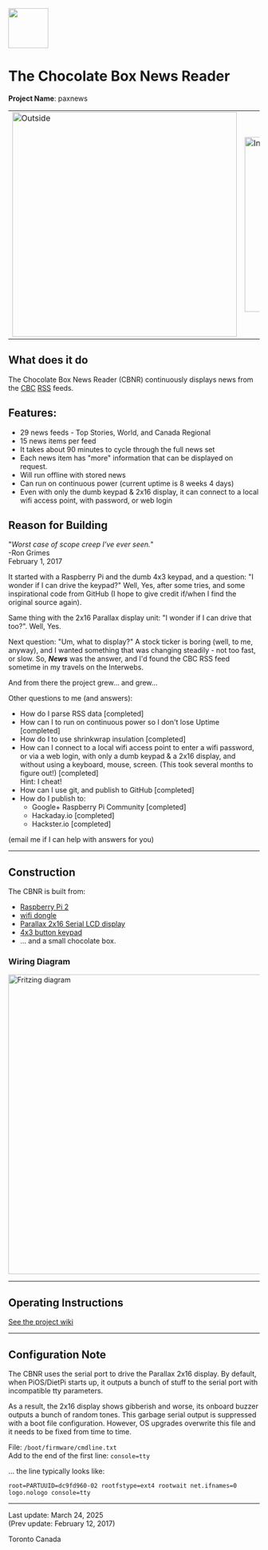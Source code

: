 <img src="https://www.raspberrypi.org/wp-content/uploads/2011/10/Raspi-PGB001.png" width="80">

# The Chocolate Box News Reader

**Project Name**: paxnews

<table>
<tr>
    <td valign="top"> <img src="./images/ChocolateBoxReader-7810.jpg" alt="Outside" width= "450px"/> </td>
    <td> <img src="./images/ChocolateBoxReader-7834.jpg" alt="Inside" width= "350px"/> </td>
    </tr>
</table>

## What does it do

The Chocolate Box News Reader (CBNR) continuously displays news from the [CBC](https://en.wikipedia.org/wiki/Canadian_Broadcasting_Corporation) [RSS](https://en.wikipedia.org/wiki/RSS) feeds.

## Features:

  * 29 news feeds - Top Stories, World, and Canada Regional
  * 15 news items per feed
  * It takes about 90 minutes to cycle through the full news set
  * Each news item has "more" information that can be displayed on request.
  * Will run offline with stored news
  * Can run on continuous power (current uptime is 8 weeks 4 days)
  * Even with only the dumb keypad & 2x16 display, it can connect to a local wifi access point, with password, or web login
  
## Reason for Building

"_Worst case of scope creep I've ever seen._"  
-Ron Grimes  
 February 1, 2017
 
It started with a Raspberry Pi and the dumb 4x3 keypad, and a question: "I wonder if I can drive the keypad?"
Well, Yes, after some tries, and some inspirational code from GitHub (I hope to give credit if/when I
find the original source again).
 
Same thing with the 2x16 Parallax display unit: "I wonder if I can drive that too?". Well, Yes.
 
Next question: "Um, what to display?" A stock ticker is boring (well, to me, anyway), and I wanted something that was changing
steadily - not too fast, or slow. So, _**News**_ was the answer, and I'd found the CBC RSS feed sometime
in my travels on the Interwebs.

And from there the project grew... and grew...
  
  
Other questions to me (and answers):
  * How do I parse RSS data [completed]
  * How can I to run on continuous power so I don't lose Uptime  [completed]
  * How do I to use shrinkwrap insulation [completed]
  * How can I connect to a local wifi access point to enter a wifi password, or via a web login, with only a dumb keypad & a 2x16 display, and without using a keyboard, mouse, screen. (This took several months to figure out!) [completed]  
  Hint: I cheat!
  * How can I use git, and publish to GitHub [completed]
  * How do I publish to:
    * Google+ Raspberry Pi Community [completed]
    * Hackaday.io [completed]
    * Hackster.io [completed]

(email me if I can help with answers for you)

***

## Construction

The CBNR is built from:
  * [Raspberry Pi 2](https://www.raspberrypi.org/products/raspberry-pi-2-model-b/)
  * [wifi dongle](https://www.canakit.com/raspberry-pi-wifi.html)
  * [Parallax 2x16 Serial LCD display](https://www.parallax.com/product/27977)
  * [4x3 button keypad](https://www.creatroninc.com/product/4x3-button-keypad/)
  * ... and a small chocolate box.

### Wiring Diagram
<img src="./images/ChocBoxReader_bb.png" alt="Fritzing diagram" width="600"/>

***

## Operating Instructions
[See the project wiki](../../wiki/Home)
***
## Configuration Note
The CBNR uses the serial port to drive the Parallax 2x16 display. By default, when PiOS/DietPi starts up, it outputs
a bunch of stuff to the serial port with incompatible tty parameters.

As a result, the 2x16 display shows
gibberish and worse, its onboard buzzer outputs a bunch of random tones. This garbage serial output is suppressed with a boot file
configuration. However, OS upgrades overwrite this file and it needs to be fixed from time to time.

File: `/boot/firmware/cmdline.txt`  
Add to the end of the first line: `console=tty`

... the line typically looks like:
```
root=PARTUUID=dc9fd960-02 rootfstype=ext4 rootwait net.ifnames=0 logo.nologo console=tty
```

***
Last update: March 24, 2025  
(Prev update: February 12, 2017)

Toronto Canada
